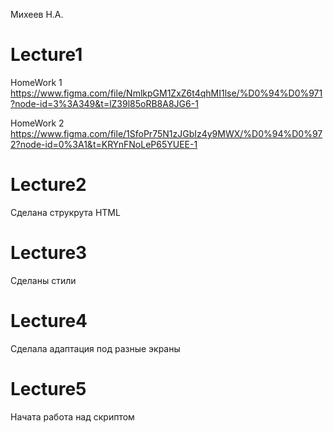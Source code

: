 
Михеев Н.А.
# Lecture1

HomeWork 1
https://www.figma.com/file/NmlkpGM1ZxZ6t4qhMI1lse/%D0%94%D0%971?node-id=3%3A349&t=lZ39l85oRB8A8JG6-1

HomeWork 2
https://www.figma.com/file/1SfoPr75N1zJGbIz4y9MWX/%D0%94%D0%972?node-id=0%3A1&t=KRYnFNoLeP65YUEE-1

# Lecture2
Сделана струкрута HTML

# Lecture3
Сделаны стили

# Lecture4
Сделала адаптация под разные экраны

# Lecture5
Начата работа над скриптом
